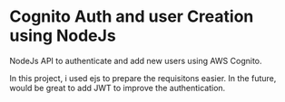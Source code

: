 # Cognito Auth and user Creation using NodeJs
NodeJs API to authenticate and add new users using AWS Cognito.

In this project, i used ejs to prepare the requisitons easier. In the future, would be great to add JWT to improve the authentication.
